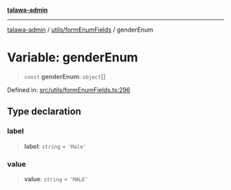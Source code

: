 [**talawa-admin**](../../../README.md)

***

[talawa-admin](../../../README.md) / [utils/formEnumFields](../README.md) / genderEnum

# Variable: genderEnum

> `const` **genderEnum**: `object`[]

Defined in: [src/utils/formEnumFields.ts:296](https://github.com/gautam-divyanshu/talawa-admin/blob/cfee07d9592eee1569f258baf49181c393e48f1b/src/utils/formEnumFields.ts#L296)

## Type declaration

### label

> **label**: `string` = `'Male'`

### value

> **value**: `string` = `'MALE'`
